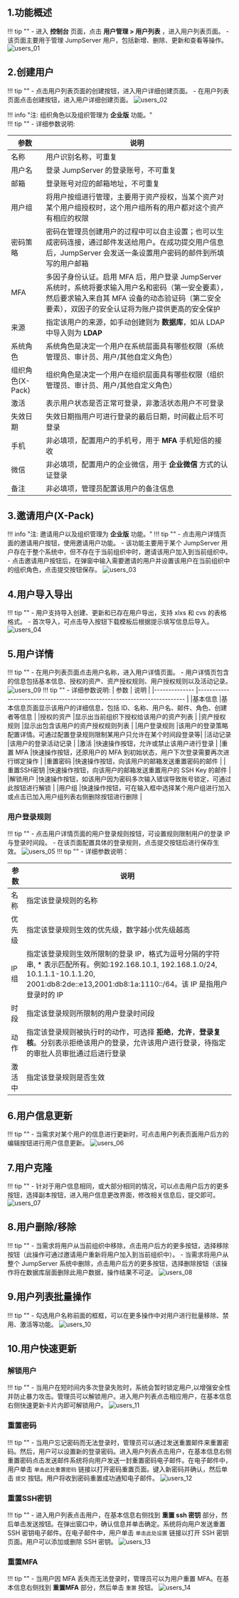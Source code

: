 ## 1.功能概述
!!! tip ""
    - 进入 **控制台** 页面，点击 **用户管理 > 用户列表** ，进入用户列表页面。
    - 该页面主要用于管理 JumpServer 用户，包括新增、删除、更新和查看等操作。
![users_01](../../../../img/v4_users_01.png)
## 2.创建用户
!!! tip ""
    - 点击用户列表页面的创建按钮，进入用户详细创建页面。
    - 在用户列表页面点击创建按钮，进入用户详细创建页面。
![users_02](../../../../img/v4_users_02.png)

!!! info "注: 组织角色以及组织管理为 **企业版** 功能。"   
!!! tip ""
    - 详细参数说明:

|   参数   |    说明                                                                                                         | 
| ---------| --------------------------------------------------------------------------------------------------------------- |
| 名称     |    用户识别名称，可重复                                                                                        | 
| 用户名   |    登录 JumpServer 的登录账号，不可重复                                                                        |
| 邮箱     |    登录账号对应的邮箱地址，不可重复                                                                             |
| 用户组   |    将用户按组进行管理，主要用于资产授权，当某个资产对某个用户组授权时，这个用户组所有的用户都对这个资产有相应的权限  |
| 密码策略 |    密码在管理员创建用户的过程中可以自主设置；也可以生成密码连接，通过邮件发送给用户。在成功提交用户信息后，JumpServer 会发送一条设置用户密码的邮件到所填写的用户邮箱                                                                                       |
| MFA      |    多因子身份认证。启用 MFA 后，用户登录 JumpServer 系统时，系统将要求输入用户名和密码（第一安全要素），然后要求输入来自其 MFA 设备的动态验证码（第二安全要素），双因子的安全认证将为账户提供更高的安全保护                                                 |
| 来源     |  指定该用户的来源，如手动创建则为 **数据库**，如从 LDAP 中导入则为 **LDAP**                                            |
| 系统角色 |   系统角色是决定一个用户在系统层面具有哪些权限（系统管理员、审计员、用户/其他自定义角色）                              |
| 组织角色(X-Pack) |   组织角色是决定一个用户在组织层面具有哪些权限（组织管理员、审计员、用户/其他自定义角色）                              |
| 激活     |   表示用户状态是否正常可登录，非激活状态用户不可登录                                                               |
| 失效日期 |   失效日期指用户可进行登录的最后日期，时间截止后不可登录                                                            |
| 手机     |   非必填项，配置用户的手机号，用于 **MFA** 手机短信的接收                                                            |
| 微信     |  非必填项，配置用户的企业微信，用于 **企业微信** 方式的认证登录                                                         |
| 备注     |   非必填项，管理员配置该用户的备注信息                                                                             |

## 3.邀请用户(X-Pack)
!!! info "注: 邀请用户以及组织管理为 **企业版** 功能。"
!!! tip ""
    - 点击用户详情页面的邀请用户按钮，使用邀请用户功能。
    - 该功能主要用于某个 JumpServer 用户存在于整个系统中，但不存在于当前组织中时，邀请该用户加入到当前组织中。
    - 点击邀请用户按钮后，在弹窗中输入需要邀请的用户并设置该用户在当前组织中的组织角色，点击提交按钮保存。
![users_03](../../../../img/v4_users_03.png)
## 4.用户导入导出
!!! tip ""
    - 用户支持导入创建、更新和已存在用户导出，支持 xlxs 和 cvs 的表格格式。
    - 首次导入，可点击导入按钮下载模板后根据提示填写信息后导入。
![users_04](../../../../img/v4_users_04.png)
## 5.用户详情
!!! tip ""
    - 在用户列表页面点击用户名称，进入用户详情页面。
    - 用户详情页包含的信息包括基本信息、授权的资产、资产授权规则、用户授权规则以及活动记录。
![users_09](../../../../img/v4_users_09.png)
!!! tip ""
    - 详细参数说明:
| 参数          | 说明                                                                     |
|-------------- |------------------------------------------------------------------------- |
|基本信息	    |基本信息页面显示该用户的详细信息，包括 ID、名称、用户名、邮件、角色、创建者等信息                                                                                       |
|授权的资产	    |显示出当前组织下授权给该用户的资产列表                                     |
|资产授权规则	|显示出包含该用户的资产授权规则列表                                         | 
|用户登录规则	|该用户的登录策略配置详情。可通过配置登录规则限制某用户只允许在某个时间段登录等|
|活动记录	    |该用户的登录活动记录                                                      |
|激活	        |快速操作按钮，允许或禁止该用户进行登录                                     |
|重置 MFA	    |快速操作按钮，还原用户的 MFA 到初始状态，用户下次登录需要再次进行绑定操作    |
|重置密码	    |快速操作按钮，向该用户的邮箱发送重置密码的邮件                              |
|重置SSH密钥	|快速操作按钮，向该用户的邮箱发送重置用户的 SSH Key 的邮件                   |
|解锁用户	    |快速操作按钮，如该用户因为密码多次输入错误导致账号锁定，可通过此按钮进行解锁  |
|用户组	        |快速操作按钮，可在输入框中选择某个用户组进行加入或点击已加入用户组列表右侧删除按钮进行删除                                                                                         |

### 用户登录规则
!!! tip ""
    - 点击用户详情页面的用户登录规则按钮，可设置规则限制用户的登录 IP 与登录时间段。
    - 在该页面配置具体的登录规则，点击提交按钮后进行保存生效。
![users_05](../../../../img/v4_users_05.png)
!!! tip ""
    - 详细参数说明：

|参数	|说明                                                                             |
|-------|---------------------------------------------------------------------------------|
|名称	|指定该登录规则的名称                                                             |
|优先级	|指定该登录规则生效的优先级，数字越小优先级越高                                     |
|IP 组	|指定该登录规则生效所限制的登录 IP，格式为逗号分隔的字符串, * 表示匹配所有。例如:192.168.10.1, 192.168.1.0/24, 10.1.1.1-10.1.1.20, 2001:db8:2de::e13,2001:db8:1a:1110::/64。该 IP 是指用户登录时的 IP                        | 
|时段	|指定该登录规则所限制的用户登录时间段                                              |
|动作	|指定该登录规则被执行时的动作，可选择 **拒绝**，**允许**，**登录复核**。分别表示拒绝该用户的登录，允许该用户进行登录，待指定的审批人员审批通过后进行登录                                                                                |
|激活中	|指定该登录规则是否生效                                                           |

## 6.用户信息更新
!!! tip ""
    - 当需求对某个用户的信息进行更新时，可点击用户列表页面用户后方的编辑按钮进行用户信息更新。
![users_06](../../../../img/v4_users_06.png)
## 7.用户克隆
!!! tip ""
    - 针对于用户信息相同，或大部分相同的情况，可以点击用户后方的更多按钮，选择副本按钮，进入用户信息更改界面，修改相关信息后，提交即可。
![users_07](../../../../img/v4_users_07.png)
## 8.用户删除/移除
!!! tip ""
    - 当需求将用户从当前组织中移除，点击用户后方的更多按钮，选择移除按钮（此操作可通过邀请用户重新将用户加入到当前组织中）。
    - 当需求将用户从整个 JumpServer 系统中删除，点击用户后方的更多按钮，选择删除按钮（该操作将在数据库层面删除此用户数据，操作结果不可逆。
![users_08](../../../../img/v4_users_08.png)

## 9.用户列表批量操作
!!! tip ""
    - 勾选用户名称前面的框框，可以在更多操作中对用户进行批量移除、禁用、激活等功能。
![users_10](../../../../img/v4_users_10.png)  

## 10.用户快速更新
### 解锁用户
!!! tip ""
    - 当用户在短时间内多次登录失败时，系统会暂时锁定用户,以增强安全性并防止暴力攻击。管理员可以解锁用户。进入用户列表点击相应用户，在基本信息右侧快速更新卡片内即可解锁用户。
![users_11](../../../../img/v4_users_11.png) 

### 重置密码
!!! tip ""
    - 当用户忘记密码而无法登录时，管理员可以通过发送重置邮件来重置密码。然后，用户可以设置新的登录密码。进入用户列表点击用户，在基本信息右侧重置密码点击发送邮件系统将向用户发送一封重置密码电子邮件。在电子邮件中，用户单击 ``单击此处重置密码`` 链接以打开密码重置页面。键入新密码并确认，然后单击 ``提交`` 按钮。用户将收到密码重置成功通知电子邮件。
![users_12](../../../../img/v4_users_12.png) 

### 重置SSH密钥
!!! tip "" 
    - 进入用户列表点击用户，在基本信息右侧找到 **重置 ssh 密钥** 部分，然后单击发送按钮。在弹出窗口中，确认信息并单击确定。系统将向用户发送重置 SSH 密钥电子邮件。在电子邮件中，用户单击 `单击此处设置` 链接以打开 SSH 密钥页面。用户可以添加或删除 SSH 密钥。
![users_13](../../../../img/v4_users_13.png)

### 重置MFA
!!! tip "" 
    - 当用户因 MFA 丢失而无法登录时，管理员可以为用户重置 MFA。在基本信息右侧找到 **重置MFA** 部分，然后单击 ``重置`` 按钮。
![users_14](../../../../img/v4_users_14.png)       

